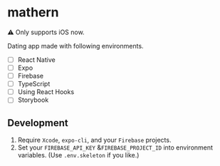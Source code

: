 # mathern

⚠️ Only supports iOS now.

Dating app made with following environments.

- [ ] React Native
- [ ] Expo
- [ ] Firebase
- [ ] TypeScript
- [ ] Using React Hooks
- [ ] Storybook

## Development

1. Require `Xcode`, `expo-cli`, and your `Firebase` projects.
1. Set your `FIREBASE_API_KEY` &`FIREBASE_PROJECT_ID` into environment variables. (Use `.env.skeleton` if you like.)
